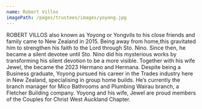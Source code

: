 ```yaml
---
name: Robert Villos
imagePath: /pages/trustees/images/yoyong.jpg
---
```

ROBERT VILLOS also known as Yoyong or Yongvils to his close friends and family came to New Zealand in 2015.  Being away 
from home,this gravitated him to strengthen his faith to the Lord through Sto. Nino. Since then, he became a silent 
devotee until Sto. Nino did his mysterious works by transforming his silent devotion to be a more visible. Together with his wife Jewel, the became the 2023 Hermano and Hermana.  Despite being a Business graduate, Yoyong pursued his career in the Trades industry here in New Zealand, specialising in group home builds. He’s currently the branch manager for Mico Bathrooms and Plumbing Wairau branch, a Fletcher Building company. Yoyong and his wife, Jewel are proud members of the Couples for Christ West Auckland Chapter.

